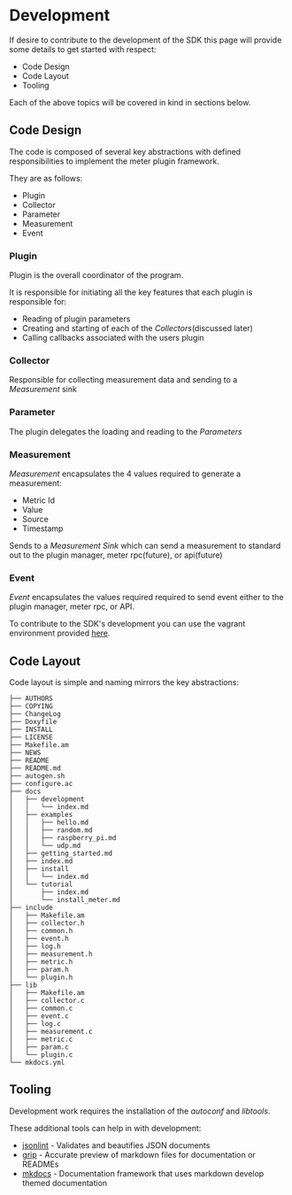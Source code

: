 Development
===========

If desire to contribute to the development of the SDK this page will provide
some details to get started with respect:

- Code Design
- Code Layout
- Tooling

Each of the above topics will be covered in kind in sections below.

Code Design
-----------

The code is composed of several key abstractions with defined responsibilities
to implement the meter plugin framework.

They are as follows:

- Plugin
- Collector
- Parameter
- Measurement
- Event

### Plugin

Plugin is the overall coordinator of the program.

It is responsible for initiating all the key
features that each plugin is responsible for:

- Reading of plugin parameters
- Creating and starting of each of the _Collectors_(discussed later)
- Calling callbacks associated with the users plugin


### Collector

Responsible for collecting measurement data and sending
to a _Measurement_ sink


### Parameter

The plugin delegates the loading and reading to the
_Parameters_


### Measurement

_Measurement_ encapsulates the 4 values required to generate
a measurement:

- Metric Id
- Value
- Source
- Timestamp

Sends to a _Measurement Sink_ which can send a measurement
to standard out to the plugin manager, meter rpc(future), or api(future)

### Event

_Event_ encapsulates the values required required to send
event either to the plugin manager, meter rpc, or API.


To contribute to the SDK's development you can use the vagrant environment provided [here](https://github.com/boundary/vagrant-plugin-c).

Code Layout
-----------

Code layout is simple and naming mirrors the key abstractions:

```
├── AUTHORS
├── COPYING
├── ChangeLog
├── Doxyfile
├── INSTALL
├── LICENSE
├── Makefile.am
├── NEWS
├── README
├── README.md
├── autogen.sh
├── configure.ac
├── docs
│   ├── development
│   │   └── index.md
│   ├── examples
│   │   ├── hello.md
│   │   ├── random.md
│   │   ├── raspberry_pi.md
│   │   └── udp.md
│   ├── getting_started.md
│   ├── index.md
│   ├── install
│   │   └── index.md
│   └── tutorial
│       ├── index.md
│       └── install_meter.md
├── include
│   ├── Makefile.am
│   ├── collector.h
│   ├── common.h
│   ├── event.h
│   ├── log.h
│   ├── measurement.h
│   ├── metric.h
│   ├── param.h
│   └── plugin.h
├── lib
│   ├── Makefile.am
│   ├── collector.c
│   ├── common.c
│   ├── event.c
│   ├── log.c
│   ├── measurement.c
│   ├── metric.c
│   ├── param.c
│   └── plugin.c
└── mkdocs.yml
```

Tooling
-------

Development work requires the installation of the _autoconf_ and _libtools_.

These additional tools can help in with development:

- [jsonlint](https://github.com/zaach/jsonlint) - Validates and beautifies JSON documents
- [grip](https://github.com/joeyespo/grip) - Accurate preview of markdown files for documentation or READMEs
- [mkdocs](http://www.mkdocs.org/) - Documentation framework that uses markdown develop themed documentation

